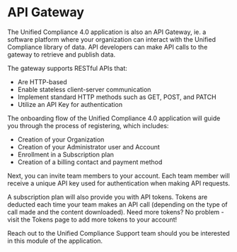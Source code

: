 # API Gateway

The Unified Compliance 4.0 application is also an API Gateway, ie. a software platform where your organization can interact with the Unified Compliance library of data. API developers can make API calls to the gateway to retrieve and publish data.

The gateway supports RESTful APIs that:

* Are HTTP-based
* Enable stateless client-server communication
* Implement standard HTTP methods such as GET, POST, and PATCH
* Utilize an API Key for authentication

The onboarding flow of the Unified Compliance 4.0 application will guide you through the process of registering, which includes:

* Creation of your Organization
* Creation of your Administrator user and Account
* Enrollment in a Subscription plan
* Creation of a billing contact and payment method

Next, you can invite team members to your account.  Each team member will receive a unique API key used for authentication when making API requests.

A subscription plan will also provide you with API tokens. Tokens are deducted each time your team makes an API call (depending on the type of call made and the content downloaded).  Need more tokens? No problem - visit the Tokens page to add more tokens to your account!

Reach out to the Unified Compliance Support team should you be interested in this module of the application.
